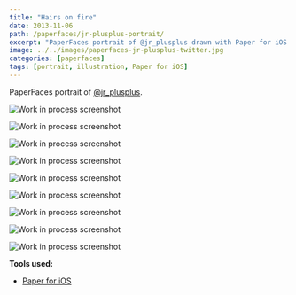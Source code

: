 ```yaml
---
title: "Hairs on fire"
date: 2013-11-06
path: /paperfaces/jr-plusplus-portrait/
excerpt: "PaperFaces portrait of @jr_plusplus drawn with Paper for iOS on an iPad."
image: ../../images/paperfaces-jr-plusplus-twitter.jpg
categories: [paperfaces]
tags: [portrait, illustration, Paper for iOS]
---
```


PaperFaces portrait of [@jr_plusplus](https://twitter.com/jr_plusplus).

![Work in process screenshot](../../images/paperfaces-jr-plusplus-process-1-lg.jpg)

![Work in process screenshot](../../images/paperfaces-jr-plusplus-process-2-lg.jpg)

![Work in process screenshot](../../images/paperfaces-jr-plusplus-process-3-lg.jpg)

![Work in process screenshot](../../images/paperfaces-jr-plusplus-process-4-lg.jpg)

![Work in process screenshot](../../images/paperfaces-jr-plusplus-process-5-lg.jpg)

![Work in process screenshot](../../images/paperfaces-jr-plusplus-process-6-lg.jpg)

![Work in process screenshot](../../images/paperfaces-jr-plusplus-process-7-lg.jpg)

![Work in process screenshot](../../images/paperfaces-jr-plusplus-process-8-lg.jpg)

![Work in process screenshot](../../images/paperfaces-jr-plusplus-process-9-lg.jpg)

**Tools used:**

- [Paper for iOS](https://paper.bywetransfer.com/)
